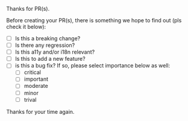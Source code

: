 Thanks for PR(s).

Before creating your PR(s), there is something we hope to find out (pls check it below):

- [ ] Is this a breaking change?
- [ ] Is there any regression?
- [ ] Is this a11y and/or i18n relevant?
- [ ] Is this to add a new feature?
- [ ] is this a bug fix? If so, please select importance below as well:
  - [ ] critical
  - [ ] important
  - [ ] moderate
  - [ ] minor
  - [ ] trival

Thanks for your time again.
